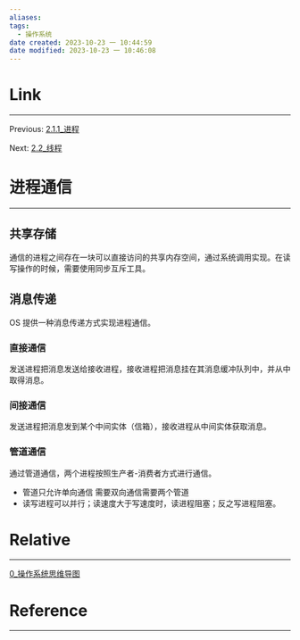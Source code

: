 ```yaml
---
aliases:
tags:
  - 操作系统
date created: 2023-10-23 一 10:44:59
date modified: 2023-10-23 一 10:46:08
---
```


# Link

---

Previous: [2.1.1\_进程](2.1.1_进程.md)

Next: [2.2\_线程](2.2_线程.md)

# 进程通信

---

## 共享存储

通信的进程之间存在一块可以直接访问的共享内存空间，通过系统调用实现。在读写操作的时候，需要使用同步互斥工具。

## 消息传递

OS 提供一种消息传递方式实现进程通信。

### 直接通信

发送进程把消息发送给接收进程，接收进程把消息挂在其消息缓冲队列中，并从中取得消息。

### 间接通信

发送进程把消息发到某个中间实体（信箱），接收进程从中间实体获取消息。

### 管道通信

通过管道通信，两个进程按照生产者-消费者方式进行通信。

- 管道只允许单向通信
  需要双向通信需要两个管道
- 读写进程可以并行；读速度大于写速度时，读进程阻塞；反之写进程阻塞。

# Relative

---

[0\_操作系统思维导图](0_操作系统思维导图.md)

# Reference

---
